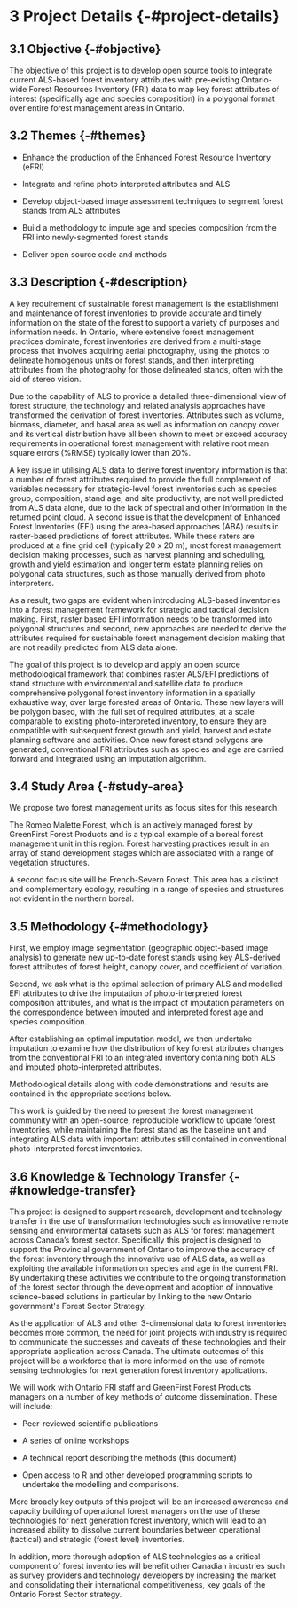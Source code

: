 # **3** Project Details {-#project-details}

## **3.1** Objective {-#objective}

The objective of this project is to develop open source tools to integrate current ALS-based forest inventory attributes with pre-existing Ontario-wide Forest Resources Inventory (FRI) data to map key forest attributes of interest (specifically age and species composition) in a polygonal format over entire forest management areas in Ontario. 

## **3.2** Themes {-#themes}

* Enhance the production of the Enhanced Forest Resource Inventory (eFRI)

* Integrate and refine photo interpreted attributes and ALS

* Develop object-based image assessment techniques to segment forest stands from ALS attributes

* Build a methodology to impute age and species composition from the FRI into newly-segmented forest stands

* Deliver open source code and methods

## **3.3** Description {-#description}

A key requirement of sustainable forest management is the establishment and maintenance of forest inventories to provide accurate and timely information on the state of the forest to support a variety of purposes and information needs. In Ontario, where extensive forest management practices dominate, forest inventories are derived from a multi-stage process that involves acquiring aerial photography, using the photos to delineate homogenous units or forest stands, and then interpreting attributes from the photography for those delineated stands, often with the aid of stereo vision. 

Due to the capability of ALS to provide a detailed three-dimensional view of forest structure, the technology and related analysis approaches have transformed the derivation of forest inventories. Attributes such as volume, biomass, diameter, and basal area as well as information on canopy cover and its vertical distribution have all been shown to meet or exceed accuracy requirements in operational forest management with relative root mean square errors (%RMSE) typically lower than 20%.  

A key issue in utilising ALS data to derive forest inventory information is that a number of forest attributes required to provide the full complement of variables necessary for strategic-level forest inventories such as species group, composition, stand age, and site productivity, are not well predicted from ALS data alone, due to the lack of spectral and other information in the returned point cloud. A second issue is that the development of Enhanced Forest Inventories (EFI) using the area-based approaches (ABA) results in raster-based predictions of forest attributes. While these raters are produced at a fine grid cell (typically 20 x 20 m), most forest management decision making processes, such as harvest planning and scheduling, growth and yield estimation and longer term estate planning relies on polygonal data structures, such as those manually derived from photo interpreters.

As a result, two gaps are evident when introducing ALS-based inventories into a forest management framework for strategic and tactical decision making. First, raster based EFI information needs to be transformed into polygonal structures and second, new approaches are needed to derive the attributes required for sustainable forest management decision making that are not readily predicted from ALS data alone.

The goal of this project is to develop and apply an open source methodological framework that combines raster ALS/EFI predictions of stand structure with environmental and satellite data to produce comprehensive polygonal forest inventory information in a spatially exhaustive way, over large forested areas of Ontario. These new layers will be polygon based, with the full set of required attributes, at a scale comparable to existing photo-interpreted inventory, to ensure they are compatible with subsequent forest growth and yield, harvest and estate planning software and activities. Once new forest stand polygons are generated, conventional FRI attributes such as species and age are carried forward and integrated using an imputation algorithm.

## **3.4** Study Area {-#study-area}

We propose two forest management units as focus sites for this research.

The Romeo Malette Forest, which is an actively managed forest by GreenFirst Forest Products and is a typical example of a boreal forest management unit in this region. Forest harvesting practices result in an array of stand development stages which are associated with a range of vegetation structures. 

A second focus site will be French-Severn Forest. This area has a distinct and complementary ecology, resulting in a range of species and structures not evident in the northern boreal.

## **3.5** Methodology {-#methodology}

First, we employ image segmentation (geographic object-based image analysis) to generate new up-to-date forest stands using key ALS-derived forest attributes of forest height, canopy cover, and coefficient of variation.

Second, we ask what is the optimal selection of primary ALS and modelled EFI attributes to drive the imputation of photo-interpreted forest composition attributes, and what is the impact of imputation parameters on the correspondence between imputed and interpreted forest age and species composition. 

After establishing an optimal imputation model, we then undertake imputation to examine how the distribution of key forest attributes changes from the conventional FRI to an integrated inventory containing both ALS and imputed photo-interpreted attributes.

Methodological details along with code demonstrations and results are contained in the appropriate sections below.

This work is guided by the need to present the forest management community with an open-source, reproducible workflow to update forest inventories, while maintaining the forest stand as the baseline unit and integrating ALS data with important attributes still contained in conventional photo-interpreted forest inventories.

## **3.6** Knowledge & Technology Transfer {-#knowledge-transfer}

This project is designed to support research, development and technology transfer in the use of transformation technologies such as innovative remote sensing and environmental datasets such as ALS for forest management across Canada’s forest sector. Specifically this project is designed to support the Provincial government of Ontario to improve the accuracy of the forest inventory through the innovative use of ALS data, as well as exploiting the available information on species and age in the current FRI. By undertaking these activities we contribute to the ongoing transformation of the forest sector through the development and adoption of innovative science-based solutions in particular by linking to the new Ontario government's Forest Sector Strategy. 

As the application of ALS and other 3-dimensional data to forest inventories becomes more common, the need for joint projects with industry is required to communicate the successes and caveats of these technologies and their appropriate application across Canada. The ultimate outcomes of this project will be a workforce that is more informed on the use of remote sensing technologies for next generation forest inventory applications.

We will work with Ontario FRI staff and GreenFirst Forest Products managers on a number of key methods of outcome dissemination. These will include:

* Peer-reviewed scientific publications

* A series of online workshops

* A technical report describing the methods (this document)

* Open access to R and other developed programming scripts to undertake the modelling and comparisons. 

More broadly key outputs of this project will be an increased awareness and capacity building of operational forest managers on the use of these technologies for next generation forest inventory, which will lead to an increased ability to dissolve current boundaries between operational (tactical) and strategic (forest level) inventories.

In addition, more thorough adoption of ALS technologies as a critical component of forest inventories will benefit other Canadian industries such as survey providers and technology developers by increasing the market and consolidating their international competitiveness, key goals of the Ontario Forest Sector strategy.
